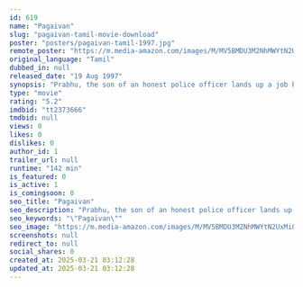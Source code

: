 ```yaml
---
id: 619
name: "Pagaivan"
slug: "pagaivan-tamil-movie-download"
poster: "posters/pagaivan-tamil-1997.jpg"
remote_poster: "https://m.media-amazon.com/images/M/MV5BMDU3M2NhMWYtN2UxMi00ZDYyLTk0MDctMzYwMGM0ODhmMDAzXkEyXkFqcGdeQXVyMTEzNzg0Mjkx._V1_SX300.jpg"
original_language: "Tamil"
dubbed_in: null
released_date: "19 Aug 1997"
synopsis: "Prabhu, the son of an honest police officer lands up a job but on the condition that would make him cough up 50,000 rupees. To get over the situation he kidnaps the daughter of a minister but falls in love."
type: "movie"
rating: "5.2"
imdbid: "tt2373666"
tmdbid: null
views: 0
likes: 0
dislikes: 0
author_id: 1
trailer_url: null
runtime: "142 min"
is_featured: 0
is_active: 1
is_comingsoon: 0
seo_title: "Pagaivan"
seo_description: "Prabhu, the son of an honest police officer lands up a job but on the condition that would make him cough up 50,000 rupees. To get over the situation he kidnaps the daughter of a minister but falls in love."
seo_keywords: "\"Pagaivan\""
seo_image: "https://m.media-amazon.com/images/M/MV5BMDU3M2NhMWYtN2UxMi00ZDYyLTk0MDctMzYwMGM0ODhmMDAzXkEyXkFqcGdeQXVyMTEzNzg0Mjkx._V1_SX300.jpg"
screenshots: null
redirect_to: null
social_shares: 0
created_at: 2025-03-21 03:12:28
updated_at: 2025-03-21 03:12:28
---
```



